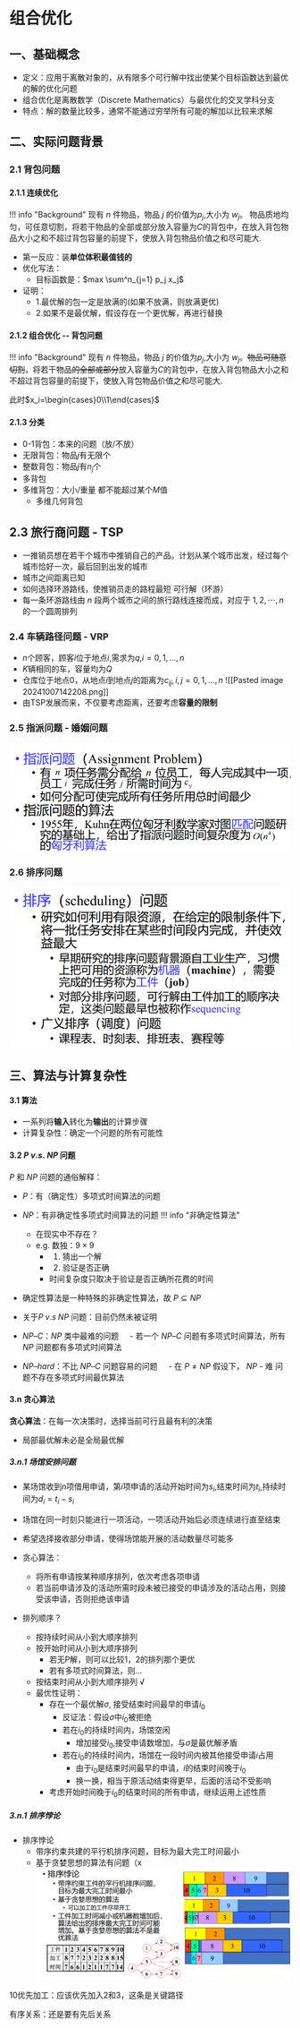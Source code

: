 # 组合优化

## 一、基础概念
- 定义：应用于离散对象的，从有限多个可行解中找出使某个目标函数达到最优的解的优化问题
- 组合优化是离散数学（Discrete Mathematics）与最优化的交叉学科分支
- 特点：解的数量比较多，通常不能通过穷举所有可能的解加以比较来求解

## 二、实际问题背景
### 2.1 背包问题
#### 2.1.1 连续优化

!!! info "Background"
	现有 $n$ 件物品，物品 $j$ 的价值为$p_j$,大小为 $w_j$。 物品质地均匀，可任意切割，将若干物品的全部或部分放入容量为$C$的背包中，在放入背包物品大小之和不超过背包容量的前提下，使放入背包物品价值之和尽可能大.


- 第一反应：装**单位体积最值钱的**
- 优化写法：
	- 目标函数是：$max \sum^n_{j=1} p_j x_j$
- 证明：
	- 1.最优解的包一定是放满的(如果不放满，则放满更优)
	- 2.如果不是最优解，假设存在一个更优解，再进行替换

#### 2.1.2 组合优化 -- 背包问题

!!! info "Background"
	现有 $n$ 件物品，物品 $j$ 的价值为$p_j$,大小为 $w_j$。~~物品可随意切割~~，将若干物品~~的全部或部分~~放入容量为$C$的背包中，在放入背包物品大小之和不超过背包容量的前提下，使放入背包物品价值之和尽可能大.


此时$x_i=\begin{cases}0\\1\end{cases}$

#### 2.1.3 分类
- 0-1背包：本来的问题（放/不放）
- 无限背包：物品$j$有无限个
- 整数背包：物品$j$有$n_j$个
- 多背包
- 多维背包：大小/重量 都不能超过某个$M$值
	- 多维几何背包

## 2.3 旅行商问题 - TSP
- 一推销员想在若干个城市中推销自己的产品。计划从某个城市出发，经过每个城市恰好一次，最后回到出发的城市
- 城市之间距离已知
- 如何选择环游路线，使推销员走的路程最短
可行解（环游）
- 每一条环游路线由 $n$ 段两个城市之间的旅行路线连接而成，对应于 $1,2,\cdots,n$ 的一个圆周排列

### 2.4 车辆路径问题 - VRP
- $n$个顾客，顾客$i$位于地点$i$,需求为$q$,$i=0,1,\dots,n$
- $K$辆相同的车，容量均为$Q$
- 仓库位于地点0，从地点$i$到地点$j$的距离为$c_{ij},i,j=0,1,\dots,n$
![[Pasted image 20241007142208.png]]
- 由TSP发展而来，不仅要考虑距离，还要考虑**容量的限制**

### 2.5 指派问题 - 婚姻问题

![](image-114.png)

### 2.6 排序问题
![](image-115.png)

## 三、算法与计算复杂性
#### 3.1 算法
- 一系列将**输入**转化为**输出**的计算步骤
- 计算复杂性：确定一个问题的所有可能性
#### 3.2  $P\;v.s.\;NP$ 问题
$P$ 和 $NP$ 问题的通俗解释：
- $P$：有（确定性）多项式时间算法的问题
- $NP$：有非确定性多项式时间算法的问题
!!! info "非确定性算法"
  - 在现实中不存在？
  - e.g. 数独：$9\times 9$
  	- 1. 猜出一个解
  	- 2. 验证是否正确
  	- 时间复杂度只取决于验证是否正确所花费的时间

- 确定性算法是一种特殊的非确定性算法，故 $P\subseteq NP$
- 关于$P\;v.s\;NP$ 问题：目前仍然未被证明 
- $NP – C$：$NP$ 类中最难的问题
    - 若一个 $NP – C$ 问题有多项式时间算法，所有 $NP$ 问题都有多项式时间算法
- $NP – hard$：不比 $NP – C$ 问题容易的问题
    - 在 $P\neq NP$ 假设下， $NP$ - 难 问题不存在多项式时间最优算法

#### 3.n 贪心算法
**贪心算法**：在每一次决策时，选择当前可行且最有利的决策
- 局部最优解未必是全局最优解
##### 3.n.1 场馆安排问题
- 某场馆收到$n$项借用申请，第$i$项申请的活动开始时间为$s_i$,结束时间为$t_i$,持续时间为$d_i=t_i-s_i$
- 场馆在同一时刻只能进行一项活动，一项活动开始后必须连续进行直至结束
- 希望选择接收部分申请，使得场馆能开展的活动数量尽可能多

- 贪心算法：
	- 将所有申请按某种顺序排列，依次考虑各项申请
	- 若当前申请涉及的活动所需时段未被已接受的申请涉及的活动占用，则接受该申请，否则拒绝该申请
- 排列顺序？
	- 按持续时间从小到大顺序排列
	- 按开始时间从小到大顺序排列
		- 若无P解，则可以比较1，2的排列那个更优
		- 若有多项式时间算法，则$\dots$
	- 按结束时间从小到大顺序排列 √
	- 最优性证明：
		- 存在一个最优解$\sigma$, 接受结束时间最早的申请$i_0$
			- 反证法：假设$\sigma$中$i_0$被拒绝
			- 若在$i_0$的持续时间内，场馆空闲
				- 增加接受$i_0$,接受申请数增加，与$\sigma$是最优解矛盾
			- 若在$i_0$的持续时间内，场馆在一段时间内被其他接受申请$i$占用
				- 由于$i_0$是结束时间最早的申请，$i$的结束时间晚于$i_0$
				- 换一换，相当于原活动结束得更早，后面的活动不受影响
		- 考虑开始时间晚于$i_0$的结束时间的所有申请，继续运用上述性质
##### 3.n.1 排序悖论
- 排序悖论
	- 带序约束共建的平行机排序问题，目标为最大完工时间最小
	- 基于贪婪思想的算法有问题（x
![](image-121.png)

10优先加工：应该优先加入2和3，这条是关键路径

有序关系：还是要有先后关系

